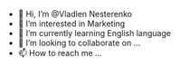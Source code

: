 - 👋 Hi, I’m @Vladlen Nesterenko
- 👀 I’m interested in Marketing
- 🌱 I’m currently learning English language
- 💞️ I’m looking to collaborate on ...
- 📫 How to reach me ...

<!---
Vladlen083/Vladlen083 is a ✨ special ✨ repository because its `README.md` (this file) appears on your GitHub profile.
You can click the Preview link to take a look at your changes.
--->
